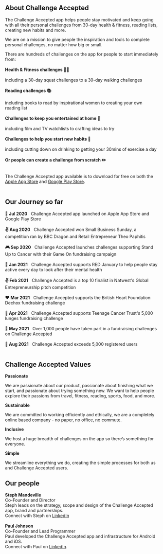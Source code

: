 
    
## About Challenge Accepted

The Challenge Accepted app helps people stay motivated and keep going with all their personal challenges from 30-day health & fitness, reading lists, creating new habits and more.  

We are on a mission to give people the inspiration and tools to complete personal challenges, no matter how big or small. <br/>

There are hundreds of challenges on the app for people to start immediately from: <br/><br/>
**Health & Fitness challenges 🤸‍♀️**<br/><br/>
including a 30-day squat challenges to a 30-day walking challenges<br/><br/>
**Reading challenges 📚**<br/><br/>
including books to read by inspirational women to creating your own reading list<br/><br/>
**Challenges to keep you entertained at home 🧘**<br/><br/>
including film and TV watchlists to crafting ideas to try<br/><br/>
**Challenges to help you start new habits 🌱**<br/><br/>
including cutting down on drinking to getting your 30mins of exercise a day<br/><br/>
**Or people can create a challenge from scratch ✏️** <br/><br/>

The Challenge Accepted app available is to download for free on both the <a href='https://apps.apple.com/us/app/id1517580212'>Apple App Store</a> and <a href='https://play.google.com/store/apps/details?id=com.challengeaccepted.challengeacceptedapp&hl=en_GB'>Google Play Store</a>. <br/><br/>

## Our Journey so far ##

**🚀 Jul 2020** &nbsp;  Challenge Accepted app launched on Apple App Store and Google Play Store <br/><br/>
**✌  Aug 2020** &nbsp;  Challenge Accepted won Small Business Sunday, a competition ran by BBC Dragon and Retail Entrepreneur Theo Paphitis <br/><br/>
**🎮️ Sep 2020** &nbsp;  Challenge Accepted launches challenges supporting Stand Up to Cancer with their Game On fundraising campaign<br/><br/>
**🏃️ Jan 2021** &nbsp;  Challenge Accepted supports RED January to help people stay active every day to look after their mental health<br/><br/>
**✌  Feb 2021** &nbsp;  Challenge Accepted is a top 10 finalist in Natwest's Global Entrepreneurship pitch competition <br/><br/>
**❤️ Mar 2021** &nbsp;  Challenge Accepted supports the British Heart Foundation Dechox fundraising challenge<br/><br/>
**💚 Apr 2021** &nbsp;  Challenge Accepted supports Teenage Cancer Trust's 5,000 lunges fundraising challenge <br/><br/>
**👏 May 2021** &nbsp;  Over 1,000 people have taken part in a fundraising challenges on Challenge Accepted <br/><br/>
**🌱 Aug 2021** &nbsp;  Challenge Accepted exceeds 5,000 registered users <br/><br/>

## Challenge Accepted Values

**Passionate**

We are passionate about our product, passionate about finishing what we start, and passionate about trying something new. We want to help people explore their passions from travel, fitness, reading, sports, food, and more. 

**Sustainable**

We are committed to working efficiently and ethically, we are a completely online based company - no paper, no office, no commute. 

**Inclusive**

We host a huge breadth of challenges on the app so there’s something for everyone.

**Simple**

We streamline everything we do, creating the simple processes for both us and Challenge Accepted users.

## Our people
**Steph Mandeville**<br/>
Co-Founder and Director<br/>
Steph leads on the strategy, scope and design of the Challenge Accepted app, brand and partnerships. <br/>
Connect with Steph on <a href='https://www.linkedin.com/in/stephaniemandeville/'>LinkedIn</a> <br/><br/>
**Paul Johnson**<br/>
Co-Founder and Lead Programmer<br/>
Paul developed the Challenge Accepted app and infrastructure for Android and iOS.<br/>
Connect with Paul on <a href='https://www.linkedin.com/in/paulsjohnson91/'>LinkedIn</a>.<br/>
